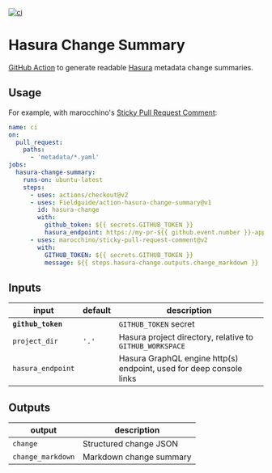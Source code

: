 [![ci](https://github.com/Fieldguide/action-hasura-change-summary/actions/workflows/ci.yml/badge.svg)](https://github.com/Fieldguide/action-hasura-change-summary/actions/workflows/ci.yml)

# Hasura Change Summary

[GitHub Action](https://github.com/features/actions) to generate readable [Hasura](https://hasura.io/) metadata change summaries.

## Usage

For example, with marocchino's [Sticky Pull Request Comment](https://github.com/marocchino/sticky-pull-request-comment):

```yaml
name: ci
on:
  pull_request:
    paths:
      - 'metadata/*.yaml'
jobs:
  hasura-change-summary:
    runs-on: ubuntu-latest
    steps:
      - uses: actions/checkout@v2
      - uses: Fieldguide/action-hasura-change-summary@v1
        id: hasura-change
        with:
          github_token: ${{ secrets.GITHUB_TOKEN }}
          hasura_endpoint: https://my-pr-${{ github.event.number }}-app.example.com
      - uses: marocchino/sticky-pull-request-comment@v2
        with:
          GITHUB_TOKEN: ${{ secrets.GITHUB_TOKEN }}
          message: ${{ steps.hasura-change.outputs.change_markdown }}
```

## Inputs

| input              | default | description                                                         |
| ------------------ | ------- | ------------------------------------------------------------------- |
| **`github_token`** |         | `GITHUB_TOKEN` secret                                               |
| `project_dir`      | `'.'`   | Hasura project directory, relative to `GITHUB_WORKSPACE`            |
| `hasura_endpoint`  |         | Hasura GraphQL engine http(s) endpoint, used for deep console links |

## Outputs

| output            | description             |
| ----------------- | ----------------------- |
| `change`          | Structured change JSON  |
| `change_markdown` | Markdown change summary |

